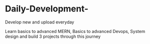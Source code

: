 # Daily-Development-
Develop new and upload everyday

Learn basics to advanced MERN, Basics to advanced Devops, System design and build 3 projects through this journey
